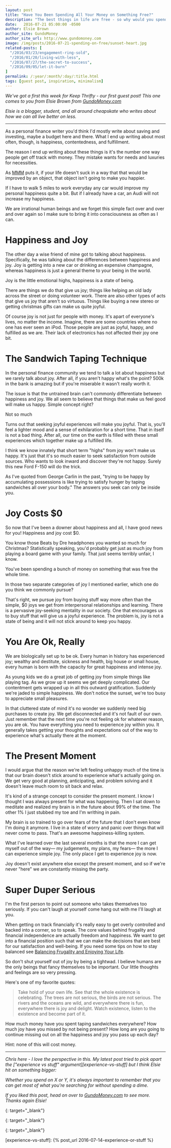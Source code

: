 ```yaml
---
layout: post
title: "Have You Been Spending All Your Money on Something Free?"
description: "The best things in life are free - so why would you spend money when you don't need to?"
date:   2016-07-21 05:00:00 -0500
author: Elsie Brown
author_site: GundoMoney
author_site_url: http://www.gundomoney.com
image: /img/posts/2016-07-21-spending-on-free/sunset-heart.jpg
related-posts: [
  "/2016/03/23/engagement-ring-sold",
  "/2016/01/20/living-with-less",
  "/2016/07/27/the-secret-to-success",
  "/2016/09/05/let-it-burn"
]
permalink: /:year/:month/:day/:title.html
tags: [guest post, inspiration, minimalism]
---
```


_We've got a first this week for Keep Thrifty - our first guest post! This one comes to you from Elsie Brown from [GundoMoney.com][gundo-money]_

_Elsie is a blogger, student, and all around cheapskate who writes about how we can all live better on less._

<hr />

As a personal finance writer you'd think I'd mostly write about saving and investing, maybe a budget here and there. What I end up writing about most often, though, is happiness, contentedness, and fulfillment.

The reason I end up writing about these things is it's the number one way people get off track with money. They mistake wants for needs and luxuries for necessities.

As [MMM][mr-money-mustache] puts it, if your life doesn't suck in a way that that would be improved by an object, that object isn't going to make you happier.

If I have to walk 5 miles to work everyday any car would improve my personal happiness quite a bit. But if I already have a car, an Audi will not increase my happiness.

We are irrational human beings and we forget this simple fact over and over and over again so I make sure to bring it into consciousness as often as I can.

# Happiness and Joy #

The other day a wise friend of mine got to talking about happiness. Specifically, he was talking about the differences between happiness and joy. Joy is getting into a new car or drinking an expensive champagne, whereas happiness is just a general theme to your being in the world.

Joy is the little emotional highs, happiness is a state of being.

There are things we do that give us joy; things like helping an old lady across the street or doing volunteer work. There are also other types of acts that give us joy that aren't so virtuous. Things like buying a new stereo or getting christmas gifts can make us quite joyful.

Of course joy is not just for people with money. It's apart of everyone's lives, no matter the income. Imagine, there are some countries where no one has ever seen an iPod. Those people are just as joyful, happy, and fulfilled as we are. Their lack of electronics has not affected their joy one bit.

# The Sandwich Taping Technique #

In the personal finance community we tend to talk a lot about happiness but we rarely talk about joy. After all, if you aren't happy what's the point? 500k in the bank is amazing but if you're miserable it wasn't really worth it.

The issue is that the untrained brain can't commonly differentiate between happiness and joy. We all seem to believe that things that make us feel good will make us happy. Simple concept right?

Not so much

Turns out that seeking joyful experiences will make you joyful. That is, you'll feel a lighter mood and a sense of exhilaration for a short time. That in itself is not a bad thing. After all, our time on the earth is filled with these small experiences which together make up a fulfilled life.

I think we know innately that short term "highs" from joy won't make us happy. It's just that it's so much easier to seek satisfaction from outside sources. Who wants to look inward and discover they're not happy. Surely this new Ford F-150 will do the trick.

As I've quoted from George Carlin in the past, "trying to be happy by accumulating possessions is like trying to satisfy hunger by taping sandwiches all over your body." The answers you seek can only be inside you.

# Joy Costs $0 #

So now that I've been a downer about happiness and all, I have good news for you! Happiness and joy cost $0.

You know those Beats by Dre headphones you wanted so much for Christmas? Statistically speaking, you'd probably get just as much joy from playing a board game with your family. That just seems terribly unfair, I know.

You've been spending a bunch of money on something that was free the whole time.

In those two separate categories of joy I mentioned earlier, which one do you think we commonly pursue?

That's right, we pursue joy from buying stuff way more often than the simple, $0 joys we get from interpersonal relationships and learning. There is a pervasive joy-seeking mentality in our society. One that encourages us to buy stuff that will give us a joyful experience. The problem is, joy is not a state of being and it will not stick around to keep you happy.

# You Are Ok, Really #

We are biologically set up to be ok. Every human in history has experienced joy; wealthy and destitute, sickness and health, big house or small house, every human is born with the capacity for great happiness and intense joy.

As young kids we do a great job of getting joy from simple things like playing tag. As we grow up it seems we get deeply complicated. Our contentment gets wrapped up in all this outward gratification. Suddenly we're jaded to simple happiness. We don't notice the sunset, we're too busy to appreciate small pleasures.

In that cluttered state of mind it's no wonder we suddenly need big purchases to create joy. We get disconnected and it's not fault of our own. Just remember that the next time you're not feeling ok for whatever reason, you are ok. You have everything you need to experience joy within you. It generally takes getting your thoughts and expectations out of the way to experience what's actually there at the moment.

# The Present Moment #

I would argue that the reason we're left feeling unhappy much of the time is that our brain doesn't stick around to experience what's actually going on. We get very good at planning, anticipating, and problem solving and it doesn't leave much room to sit back and relax.

It's kind of a strange concept to consider the present moment. I know I thought I was always present for what was happening. Then I sat down to meditate and realized my brain is in the future about 99% of the time. The other 1% I just stubbed my toe and I'm writhing in pain.

My brain is so trained to go over fears of the future that I don't even know I'm doing it anymore. I live in a state of worry and panic over things that will never come to pass. That's an awesome happiness-killing system.

What I've learned over the last several months is that the more I can get myself out of the way— my judgements, my plans, my fears— the more I can experience simple joy. The only place I get to experience joy is now.

Joy doesn't exist anywhere else except the present moment, and so if we're never "here" we are constantly missing the party.

# Super Duper Serious #

I'm the first person to point out someone who takes themselves too seriously. If you can't laugh at yourself come hang out with me I'll laugh at you.

When getting on track financially it's really easy to get overly controlled and backed into a corner, so to speak. The core values behind frugality and financial independence are actually freedom and happiness. We want to get into a financial position such that we can make the decisions that are best for our satisfaction and well-being. If you need some tips on how to stay balanced see [Balancing Frugality and Enjoying Your Life][gundo-post].

So don't shut yourself out of joy by being a tightwad. I believe humans are the only beings that fancy themselves to be important. Our little thoughts and feelings are so very pressing.

Here's one of my favorite quotes:

> Take hold of your own life. See that the whole existence is celebrating. The trees are not serious, the birds are not serious. The rivers and the oceans are wild, and everywhere there is fun, everywhere there is joy and delight. Watch existence, listen to the existence and become part of it.

How much money have you spent taping sandwiches everywhere? How much joy have you missed by not being present? How long are you going to continue missing out on all the happiness and joy you pass up each day?

Hint: none of this will cost money.

<hr />

_Chris here - I love the perspective in this. My latest post tried to pick apart the ["experience vs stuff" argument][experience-vs-stuff] but I think Elsie hit on something bigger:_

_Whether you spend on X or Y, it's always important to remember that you can get most of what you're searching for without spending a dime._

_If you liked this post, head on over to [GundoMoney.com][gundo-money] to see more. Thanks again Elsie!_

[mr-money-mustache]: http://www.mrmoneymustache.com/
{: target="_blank"}

[gundo-post]: http://gundomoney.com/2016/06/19/balancing-frugality-and-enjoying-your-life/
{: target="_blank"}

[gundo-money]: http://www.gundomoney.com
{: target="_blank"}

[experience-vs-stuff]: {% post_url 2016-07-14-experience-or-stuff %}
